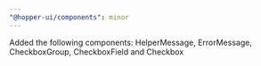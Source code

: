 ```yaml
---
"@hopper-ui/components": minor
---
```


Added the following components: HelperMessage, ErrorMessage, CheckboxGroup, CheckboxField and Checkbox
